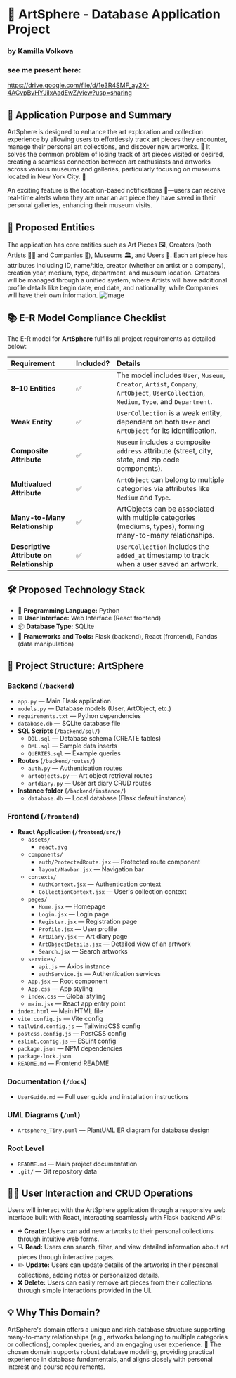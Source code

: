 # 🎨 ArtSphere - Database Application Project

### by Kamilla Volkova

### see me present here:
https://drive.google.com/file/d/1e3R4SMF_ay2X-4ACvpBvHYJilxAadEwZ/view?usp=sharing 

## 🎯 Application Purpose and Summary
ArtSphere is designed to enhance the art exploration and collection experience by allowing users to effortlessly track art pieces they encounter, manage their personal art collections, and discover new artworks. 🌟 It solves the common problem of losing track of art pieces visited or desired, creating a seamless connection between art enthusiasts and artworks across various museums and galleries, particularly focusing on museums located in New York City. 🗽

An exciting feature is the location-based notifications 📍—users can receive real-time alerts when they are near an art piece they have saved in their personal galleries, enhancing their museum visits.

## 📌 Proposed Entities
The application has core entities such as Art Pieces 🖼️, Creators (both Artists 👨‍🎨 and Companies 🏢), Museums 🏛️, and Users 👥.
Each art piece has attributes including ID, name/title, creator (whether an artist or a company), creation year, medium, type, department, and museum location.
Creators will be managed through a unified system, where Artists will have additional profile details like begin date, end date, and nationality, while Companies will have their own information.
![image](https://github.com/user-attachments/assets/fa61d93e-8f9d-4809-a4ef-af7780c1fd94)

## 📚 E-R Model Compliance Checklist

The E-R model for **ArtSphere** fulfills all project requirements as detailed below:

| **Requirement** | **Included?** | **Details** |
|:-----------------|:--------------|:------------|
| **8–10 Entities** | ✅ | The model includes `User`, `Museum`, `Creator`, `Artist`, `Company`, `ArtObject`, `UserCollection`, `Medium`, `Type`, and `Department`. |
| **Weak Entity** | ✅ | `UserCollection` is a weak entity, dependent on both `User` and `ArtObject` for its identification. |
| **Composite Attribute** | ✅ | `Museum` includes a composite `address` attribute (street, city, state, and zip code components). |
| **Multivalued Attribute** | ✅ | `ArtObject` can belong to multiple categories via attributes like `Medium` and `Type`. |
| **Many-to-Many Relationship** | ✅ | ArtObjects can be associated with multiple categories (mediums, types), forming many-to-many relationships. |
| **Descriptive Attribute on Relationship** | ✅ | `UserCollection` includes the `added_at` timestamp to track when a user saved an artwork. |



## 🛠️ Proposed Technology Stack
- 🐍 **Programming Language:** Python
- 🌐 **User Interface:** Web Interface (React frontend)
- 📦 **Database Type:** SQLite
- 🚧 **Frameworks and Tools:** Flask (backend), React (frontend), Pandas (data manipulation)
  
## 📂 Project Structure: ArtSphere

### Backend (`/backend`)
- `app.py` — Main Flask application
- `models.py` — Database models (User, ArtObject, etc.)
- `requirements.txt` — Python dependencies
- `database.db` — SQLite database file
- **SQL Scripts** (`/backend/sql/`)
  - `DDL.sql` — Database schema (CREATE tables)
  - `DML.sql` — Sample data inserts
  - `QUERIES.sql` — Example queries
- **Routes** (`/backend/routes/`)
  - `auth.py` — Authentication routes
  - `artobjects.py` — Art object retrieval routes
  - `artdiary.py` — User art diary CRUD routes
- **Instance folder** (`/backend/instance/`)
  - `database.db` — Local database (Flask default instance)

### Frontend (`/frontend`)
- **React Application (`/frontend/src/`)**
  - `assets/`
    - `react.svg`
  - `components/`
    - `auth/ProtectedRoute.jsx` — Protected route component
    - `layout/Navbar.jsx` — Navigation bar
  - `contexts/`
    - `AuthContext.jsx` — Authentication context
    - `CollectionContext.jsx` — User's collection context
  - `pages/`
    - `Home.jsx` — Homepage
    - `Login.jsx` — Login page
    - `Register.jsx` — Registration page
    - `Profile.jsx` — User profile
    - `ArtDiary.jsx` — Art diary page
    - `ArtObjectDetails.jsx` — Detailed view of an artwork
    - `Search.jsx` — Search artworks
  - `services/`
    - `api.js` — Axios instance
    - `authService.js` — Authentication services
  - `App.jsx` — Root component
  - `App.css` — App styling
  - `index.css` — Global styling
  - `main.jsx` — React app entry point
- `index.html` — Main HTML file
- `vite.config.js` — Vite config
- `tailwind.config.js` — TailwindCSS config
- `postcss.config.js` — PostCSS config
- `eslint.config.js` — ESLint config
- `package.json` — NPM dependencies
- `package-lock.json`
- `README.md` — Frontend README

### Documentation (`/docs`)
- `UserGuide.md` — Full user guide and installation instructions

### UML Diagrams (`/uml`)
- `Artsphere_Tiny.puml` — PlantUML ER diagram for database design

### Root Level
- `README.md` — Main project documentation
- `.git/` — Git repository data




## 👩‍💻 User Interaction and CRUD Operations
Users will interact with the ArtSphere application through a responsive web interface built with React, interacting seamlessly with Flask backend APIs:

- ➕ **Create:** Users can add new artworks to their personal collections through intuitive web forms.
- 🔍 **Read:** Users can search, filter, and view detailed information about art pieces through interactive pages.
- ✏️ **Update:** Users can update details of the artworks in their personal collections, adding notes or personalized details.
- ❌ **Delete:** Users can easily remove art pieces from their collections through simple interactions provided in the UI.

## 💡 Why This Domain?
ArtSphere's domain offers a unique and rich database structure supporting many-to-many relationships (e.g., artworks belonging to multiple categories or collections), complex queries, and an engaging user experience. 🎉 The chosen domain supports robust database modeling, providing practical experience in database fundamentals, and aligns closely with personal interest and course requirements.
